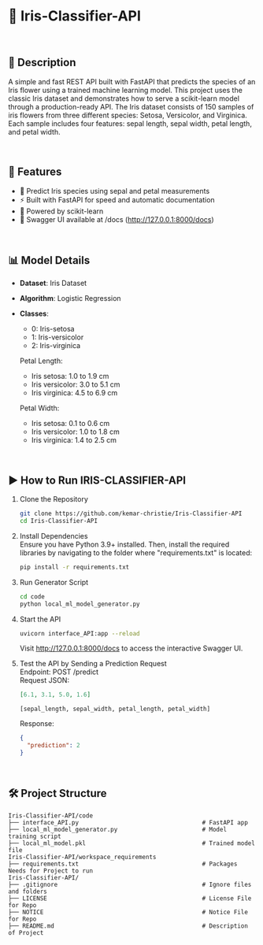 # 🌸 Iris-Classifier-API

<br>

## 📝 Description
A simple and fast REST API built with FastAPI that predicts the species of an Iris flower using a trained machine learning model. This project uses the classic Iris dataset and demonstrates how to serve a scikit-learn model through a production-ready API. The Iris dataset consists of 150 samples of iris flowers from three different species: Setosa, Versicolor, and Virginica. Each sample includes four features: sepal length, sepal width, petal length, and petal width. 

<br>

## 🚀 Features
* 🔮 Predict Iris species using sepal and petal measurements
* ⚡ Built with FastAPI for speed and automatic documentation
* 🧠 Powered by scikit-learn
* 📄 Swagger UI available at /docs (http://127.0.0.1:8000/docs)

<br>

## 📊 Model Details
* **Dataset**: Iris Dataset
* **Algorithm**: Logistic Regression
* **Classes**:
  - 0: Iris-setosa
  - 1: Iris-versicolor
  - 2: Iris-virginica

  Petal Length:
  - Iris setosa: 1.0 to 1.9 cm 
  - Iris versicolor: 3.0 to 5.1 cm
  - Iris virginica: 4.5 to 6.9 cm
    
  Petal Width:
  - Iris setosa: 0.1 to 0.6 cm
  - Iris versicolor: 1.0 to 1.8 cm
  - Iris virginica: 1.4 to 2.5 cm

<br>

## ▶️ How to Run IRIS-CLASSIFIER-API
1. Clone the Repository
   ```bash
   git clone https://github.com/kemar-christie/Iris-Classifier-API
   cd Iris-Classifier-API
   ```

2. Install Dependencies
<br> Ensure you have Python 3.9+ installed. Then, install the required libraries by navigating to the folder where "requirements.txt" is located:
   ```bash
   pip install -r requirements.txt
   ```

3. Run Generator Script
   ```bash
   cd code
   python local_ml_model_generator.py
   ```

4. Start the API
    ```bash
    uvicorn interface_API:app --reload
    ```
    Visit http://127.0.0.1:8000/docs to access the interactive Swagger UI.

5. Test the API by Sending a Prediction Request 
<br> Endpoint: POST /predict
<br> Request JSON:
    ```json
    [6.1, 3.1, 5.0, 1.6]
    ```
    ```format
    [sepal_length, sepal_width, petal_length, petal_width]
    ```

    Response:
    ```json
    {
      "prediction": 2
    }
    ```

<br>

## 🛠️ Project Structure
```text
Iris-Classifier-API/code
├── interface_API.py                                   # FastAPI app
├── local_ml_model_generator.py                        # Model training script
├── local_ml_model.pkl                                 # Trained model file
Iris-Classifier-API/workspace_requirements
├── requirements.txt                                   # Packages Needs for Project to run
Iris-Classifier-API/
├── .gitignore                                         # Ignore files and folders
├── LICENSE                                            # License File for Repo
├── NOTICE                                             # Notice File for Repo
├── README.md                                          # Description of Project
```
